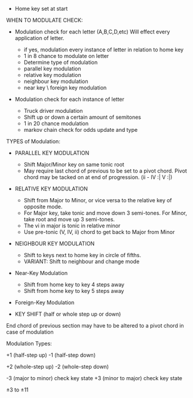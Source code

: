 - Home key set at start

WHEN TO MODULATE CHECK:
- Modulation check for each letter (A,B,C,D,etc) Will effect every application of letter.
	- if yes, modulation every instance of letter in relation to home key
	- 1 in 8 chance to modulate on letter
	- Determine type of modulation
	- parallel key modulation
	- relative key modulation
	- neighbour key modulation
	- near key \ foreign key modulation


- Modulation check for each instance of letter
	
	- Truck driver modulation
	- Shift up or down a certain amount of semitones
	- 1 in 20 chance modulation
	- markov chain check for odds update and type 


TYPES of Modulation:

- PARALLEL KEY MODULATION
	- Shift Major/Minor key on same tonic root
	- May require last chord of previous to be set to a pivot chord. Pivot chord may be tacked on at end of progression. (ii - IV :| V :|)


- RELATIVE KEY MODULATION
	- Shift from Major to Minor, or vice versa to the relative key of opposite mode. 
	- For Major key, take tonic and move down 3 semi-tones. For Minor, take root and move up 3 semi-tones. 
	- The vi in major is tonic in relative minor
	- Use pre-tonic (V, IV, ii) chord to get back to Major from Minor

- NEIGHBOUR KEY MODULATION
	- Shift to keys next to home key in circle of fifths.
	- VARIANT: Shift to neighbour and change mode

- Near-Key Modulation
	- Shift from home key to key 4 steps away
	- Shift from home key to key 5 steps away


- Foreign-Key Modulation
	

- KEY SHIFT (half or whole step up or down)


End chord of previous section may have to be altered to a pivot chord in case of modulation






Modulation Types:

+1 (half-step up)
-1 (half-step down)

+2 (whole-step up)
-2 (whole-step down)

-3 (major to minor) check key state
+3 (minor to major) check key state

±3 to ±11
